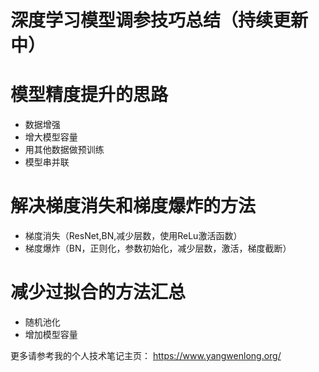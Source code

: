 # 深度学习模型调参技巧总结（持续更新中）

# 模型精度提升的思路
- 数据增强
- 增大模型容量
- 用其他数据做预训练
- 模型串并联


# 解决梯度消失和梯度爆炸的方法
- 梯度消失（ResNet,BN,减少层数，使用ReLu激活函数）
- 梯度爆炸（BN，正则化，参数初始化，减少层数，激活，梯度截断）


# 减少过拟合的方法汇总
- 随机池化
- 增加模型容量


更多请参考我的个人技术笔记主页：
https://www.yangwenlong.org/
